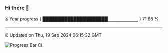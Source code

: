 ### Hi there 👋

⏳ Year progress { █████████████████████▁▁▁▁▁▁▁▁▁ } 71.66 %

---

⏰ Updated on Thu, 19 Sep 2024 06:15:32 GMT

![Progress Bar CI](https://github.com/code-lakshay/GitHub-Actions-Demo/workflows/Progress%20Bar%20CI/badge.svg)
